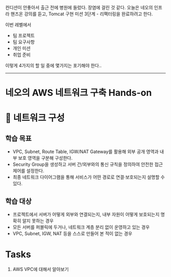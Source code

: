 컨디션이 안좋아서 출근 전에 병원에 들렀다. 장염에 걸린 것 같다.
오늘은 네오의 인프라 핸즈온 강의를 듣고, Tomcat 구현 미션 3단계 - 리팩터링을 완료하려고 한다.

이번 레벨에서 
- 팀 프로젝트
- 팀 요구사항
- 개인 미션
- 취업 준비

이렇게 4가지의 할 일 중에 몇가지는 포기해야 한다..


---

# 네오의 AWS 네트워크 구축 Hands-on
# 🚀 네트워크 구성

## 학습 목표

- VPC, Subnet, Route Table, IGW/NAT Gateway를 활용해 외부 공개 영역과 내부 보호 영역을 구분해 구성한다.
- Security Group을 생성하고 서버 간/외부와의 통신 규칙을 정의하여 안전한 접근 제어를 설정한다.
- 최종 네트워크 다이어그램을 통해 서비스가 어떤 경로로 연결·보호되는지 설명할 수 있다.

## 학습 대상

- 프로젝트에서 서버가 어떻게 외부와 연결되는지, 내부 자원이 어떻게 보호되는지 명확히 알지 못하는 경우
- 모든 서버를 퍼블릭에 두거나, 네트워크 계층 분리 없이 운영하고 있는 경우
- VPC, Subnet, IGW, NAT 등을 스스로 만들어 본 적이 없는 경우


# Tasks
1. AWS VPC에 대해서 알아보기